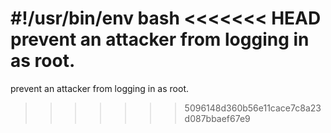 #!/usr/bin/env bash
<<<<<<< HEAD
prevent an attacker from logging in as root. 
=======
prevent an attacker from logging in as root.
>>>>>>> 5096148d360b56e11cace7c8a23d087bbaef67e9
